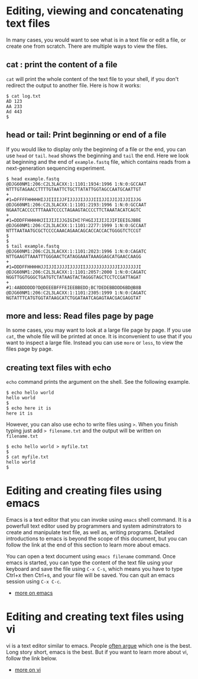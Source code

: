 # Editing, viewing and concatenating text files
In many cases, you would want to see what is in a text file or edit a file, or create one from scratch. There are multiple ways to view the files.


## cat : print the content of a file
`cat` will print the whole content of the text file to your shell, if you don't redirect the output to another file. Here is how it works:
```
$ cat log.txt
AD 123
AA 233
Ad 443
$
```

## head or tail: Print beginning or end of a file
If you would like to display only the beginning of a file or the end, you can use `head` or `tail`. `head` shows the beginning and `tail` the end. Here we look at beginning and the end of `example.fastq` file, which contains reads from a next-generation sequencing experiment.

```
$ head example.fastq
@DJG60NM1:206:C2L3LACXX:1:1101:1934:1996 1:N:0:GCCAAT
NTTTGTAGAACCTTTTGTAATTCTGCTTATATTGGTAGCCAATGCAATTGT
+
#1=DFFFFHHHHHIJJIIIIJJFIJJJJIJJJJIIIJJIJJIJIJJIIJJG
@DJG60NM1:206:C2L3LACXX:1:1101:2193:1996 1:N:0:GCCAAT
NGAATCACCCCTTTAAATCCCCTAGAAGTACCCCTTCTAAATACATCAGTC
+
#1=DDDFFHHHHHJIIJIJIJJGIGIHI?FHGIJIJIJIJIFIEEIGJBBE
@DJG60NM1:206:C2L3LACXX:1:1101:2277:1999 1:N:0:GCCAAT
NTTTAATAATGCGCTCCCCAAACAGAACAGCACCACCACTGGGGTCTCCGT
$
$
$ tail example.fastq
@DJG60NM1:206:C2L3LACXX:1:1101:2023:1996 1:N:0:CAGATC
NTTGAAGTTAAATTTGGGAACTCATAGGAAATAAAGGAGCATGAACCAAGG
+
#1=DDDFFHHHHHJJIJJIJJJJIJJJJIIJJJJJJJJJJJJIJJJJJJJI
@DJG60NM1:206:C2L3LACXX:1:1101:2057:2000 1:N:0:CAGATC
NGGTTGGTGGGCTGATGTCTATAAGTACTAGGGTAGCTCCTCCGATTAGAT
+
#1:4ABDDDDD?D@DEEEBFFFEIEEBBEDD;BC?DEDEBBDDD6BD@B8B
@DJG60NM1:206:C2L3LACXX:1:1101:2305:1999 1:N:0:CAGATC
NGTATTTCATGTGGTATAAGCATCTGGATAATCAGAGTAACGACGAGGTAT
```

## more and less: Read files page by page
In some cases, you may want to look at a large file page by page. If you use `cat`, the whole file will be printed at once. It is inconvenient to use that if you want to inspect a large file. Instead you can use `more` or `less`, to view the files page by page.


## creating text files with echo
`echo` command prints the argument on the shell. See the following example.

```
$ echo hello world
hello world
$
$ echo here it is
here it is
```
However, you can also use echo to write files using `>`. When you finish typing just add `> filename.txt` and the output will be written on `filename.txt`

```
$ echo hello world > myfile.txt
$
$ cat myfile.txt
hello world
$
```

# Editing and creating files using emacs
Emacs is a text editor that you can invoke using `emacs` shell command. It is a powerfull text editor used by programmers and system adminstrators to create and manipulate text file, as well as, writing programs. Detailed introductions to emacs is beyond the scope of this document, but you can follow the link at the end of this section to learn more about emacs.

You can open a text document using `emacs filename` command. Once emacs is started, you can type the content of the text file using your keyboard and save the file using `C-x C-s`, which means you have to type Ctrl+x then Ctrl+s, and your file will be saved. You can quit an emacs session using `C-x C-c`.

* [more on emacs](http://www.gnu.org/software/emacs/tour/)

# Editing and creating text files using vi
vi is a text editor similar to emacs. People [often argue](http://en.wikipedia.org/wiki/Editor_war) which one is the best. Long story short, emacs is the best. But if you want to learn more about vi, follow the link below.

* [more on vi](http://www.howtogeek.com/102468/a-beginners-guide-to-editing-text-files-with-vi/)

